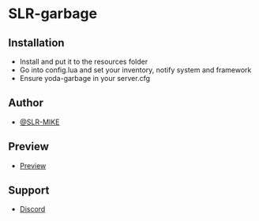 # SLR-garbage
 
## Installation

- Install and put it to the resources folder
- Go into config.lua and set your inventory, notify system and framework
- Ensure yoda-garbage in your server.cfg

## Author 

- [@SLR-MIKE](https://github.com/DiogoGramunha)

## Preview 

- [Preview](https://www.youtube.com/watch?v=l333vv28j5Y)

## Support

- [Discord](https://discord.gg/R7vfaQGg)
